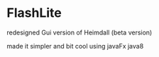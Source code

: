# FlashLite
redesigned Gui version of Heimdall (beta version) 

made it simpler and bit cool using javaFx java8

